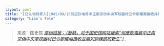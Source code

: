 ```yaml
---
layout: post
title: "[已认领待录入]1945/09/15何应钦电蒋中正南京伪中央军校器材已令廖耀湘接收并编列训练该校新生"
category: "Liao's Tele"
---
```



> 来源：国史馆 [*原档链接：（暂缺，可于国史馆网站搜索“何應欽電蔣中正南京偽中央軍校器材已令廖耀湘接收並編列訓練該校新生“）*]()
